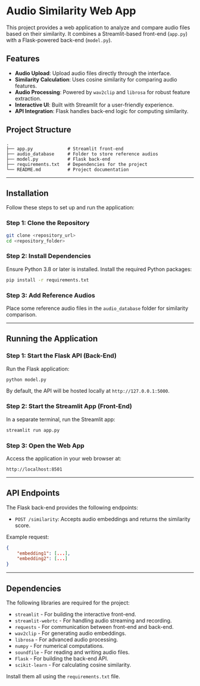# Audio Similarity Web App

This project provides a web application to analyze and compare audio files based on their similarity. It combines a Streamlit-based front-end (`app.py`) with a Flask-powered back-end (`model.py`).

## Features

- **Audio Upload**: Upload audio files directly through the interface.
- **Similarity Calculation**: Uses cosine similarity for comparing audio features.
- **Audio Processing**: Powered by `wav2clip` and `librosa` for robust feature extraction.
- **Interactive UI**: Built with Streamlit for a user-friendly experience.
- **API Integration**: Flask handles back-end logic for computing similarity.


## Project Structure

```plaintext
.
├── app.py             # Streamlit front-end
├── audio_database     # Folder to store reference audios
├── model.py           # Flask back-end
├── requirements.txt   # Dependencies for the project
└── README.md          # Project documentation
```

---

## Installation

Follow these steps to set up and run the application:

### Step 1: Clone the Repository

```bash
git clone <repository_url>
cd <repository_folder>
```

### Step 2: Install Dependencies

Ensure Python 3.8 or later is installed. Install the required Python packages:

```bash
pip install -r requirements.txt
```

### Step 3: Add Reference Audios

Place some reference audio files in the `audio_database` folder for similarity comparison.

---

## Running the Application

### Step 1: Start the Flask API (Back-End)

Run the Flask application:

```bash
python model.py
```

By default, the API will be hosted locally at `http://127.0.0.1:5000`.

### Step 2: Start the Streamlit App (Front-End)

In a separate terminal, run the Streamlit app:

```bash
streamlit run app.py
```

### Step 3: Open the Web App

Access the application in your web browser at:

```
http://localhost:8501
```

---

## API Endpoints

The Flask back-end provides the following endpoints:

- `POST /similarity`: Accepts audio embeddings and returns the similarity score.

Example request:

```json
{
    "embedding1": [...],
    "embedding2": [...]
}
```

---

## Dependencies

The following libraries are required for the project:

- `streamlit` - For building the interactive front-end.
- `streamlit-webrtc` - For handling audio streaming and recording.
- `requests` - For communication between front-end and back-end.
- `wav2clip` - For generating audio embeddings.
- `librosa` - For advanced audio processing.
- `numpy` - For numerical computations.
- `soundfile` - For reading and writing audio files.
- `Flask` - For building the back-end API.
- `scikit-learn` - For calculating cosine similarity.

Install them all using the `requirements.txt` file.